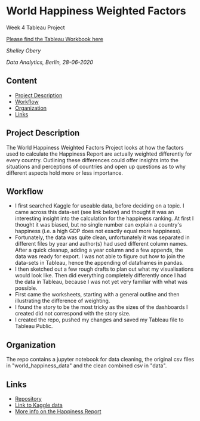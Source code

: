 # World Happiness Weighted Factors
Week 4 Tableau Project

[Please find the Tableau Workbook here](https://public.tableau.com/profile/shelley.obery7247#!/vizhome/World_happinessData/CalculatingHappiness)

*Shelley Obery*

*Data Analytics, Berlin, 28-06-2020*

## Content
- [Project Description](#project-description)
- [Workflow](#workflow)
- [Organization](#organization)
- [Links](#links)

## Project Description
The World Happiness Weighted Factors Project looks at how the factors used to calculate the Happiness Report are actually weighted differently for every country. Outlining these differences could offer insights into the situations and perceptions of countries and open up questions as to why different aspects hold more or less importance.
              
## Workflow
- I first searched Kaggle for useable data, before deciding on a topic. I came across this data-set (see link below) and thought it was an interesting insight into the calculation for the happiness ranking. At first I thought it was biased, but no single number can explain a country's happiness (i.e. a high GDP does not exactly equal more happiness).
- Fortunately, the data was quite clean, unfortunately it was separated in different files by year and author(s) had used different column names. After a quick cleanup, adding a year column and a few appends, the data was ready for export. I was not able to figure out how to join the data-sets in Tableau, hence the appending of dataframes in pandas.
- I then sketched out a few rough drafts to plan out what my visualisations would look like. Then did everything completely differently once I had the data in Tableau, because I was not yet very familiar with what was possible.
- First came the worksheets, starting with a general outline and then illustrating the difference of weighting.
- I found the story to be the most tricky as the sizes of the dashboards I created did not correspond with the story size.
- I created the repo, pushed my changes and saved my Tableau file to Tableau Public.

## Organization
The repo contains a jupyter notebook for data cleaning, the original csv files in "world_happiness_data" and the clean combined csv in "data".

## Links

- [Repository](https://github.com/soberi/world_happiness)
- [Link to Kaggle data](https://www.kaggle.com/unsdsn/world-happiness)
- [More info on the Happiness Report](https://www.trackinghappiness.com/happiness-index-2018/)
